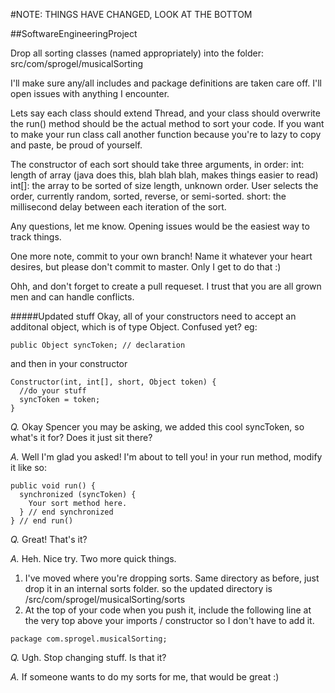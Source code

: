 #NOTE: THINGS HAVE CHANGED, LOOK AT THE BOTTOM

##SoftwareEngineeringProject

Drop all sorting classes (named appropriately) into the folder:
  src/com/sprogel/musicalSorting
  
I'll make sure any/all includes and package definitions are taken care off. I'll open issues with anything I encounter.

Lets say each class should extend Thread, and your class should overwrite the run() method should be the actual method to sort your code. If you want to make your run class call another function because you're to lazy to copy and paste, be proud of yourself.

The constructor of each sort should take three arguments, in order:
  int: length of array (java does this, blah blah blah, makes things easier to read)
  int[]: the array to be sorted of size length, unknown order. User selects the order, currently random, sorted, reverse, or semi-sorted.
  short: the millisecond delay between each iteration of the sort.
  
Any questions, let me know. Opening issues would be the easiest way to track things.

One more note, commit to your own branch! Name it whatever your heart desires, but please don't commit to master. Only I get to do that :)

Ohh, and don't forget to create a pull requeset. I trust that you are all grown men and can handle conflicts.

#####Updated stuff 
Okay, all of your constructors need to accept an additonal object, which is of type Object. Confused yet? eg:
```
public Object syncToken; // declaration
```
and then in your constructor
```
Constructor(int, int[], short, Object token) {
  //do your stuff
  syncToken = token;
}
```

*Q.* Okay Spencer you may be asking, we added this cool syncToken, so what's it for? Does it just sit there?

*A.* Well I'm glad you asked! I'm about to tell you! in your run method, modify it like so:
```
public void run() {
  synchronized (syncToken) {
    Your sort method here.
  } // end synchronized
} // end run()
```

*Q.* Great! That's it?

*A.* Heh. Nice try. Two more quick things.

1. I've moved where you're dropping sorts. Same directory as before, just drop it in an internal sorts folder. so the updated directory is /src/com/sprogel/musicalSorting/sorts
2. At the top of your code when you push it, include the following line at the very top above your imports / constructor so I don't have to add it.
```
package com.sprogel.musicalSorting;
```

*Q.* Ugh. Stop changing stuff. Is that it?

*A.* If someone wants to do my sorts for me, that would be great :)
